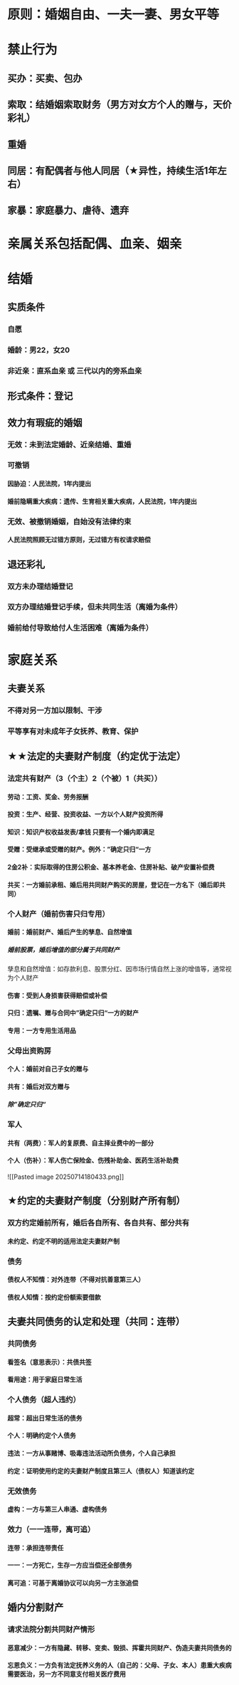 # 原则：婚姻自由、一夫一妻、男女平等
# 禁止行为
## 买办：买卖、包办
## 索取：结婚姻索取财务（男方对女方个人的赠与，天价彩礼）
## 重婚
## 同居：有配偶者与他人同居（★异性，持续生活1年左右）
## 家暴：家庭暴力、虐待、遗弃
# 亲属关系包括配偶、血亲、姻亲
# 结婚
## 实质条件
### 自愿
### 婚龄：男22，女20
### 非近亲：直系血亲 或 三代以内的旁系血亲
## 形式条件：登记
## 效力有瑕疵的婚姻
### 无效：未到法定婚龄、近亲结婚、重婚
### 可撤销
#### 因胁迫：人民法院，1年内提出
#### 婚前隐瞒重大疾病：遗传、生育相关重大疾病，人民法院，1年内提出
### 无效、被撤销婚姻，自始没有法律约束
#### 人民法院照顾无过错方原则，无过错方有权请求赔偿
## 退还彩礼
### 双方未办理结婚登记
### 双方办理结婚登记手续，但未共同生活（离婚为条件）
### 婚前给付导致给付人生活困难（离婚为条件）
# 家庭关系
## 夫妻关系
### 不得对另一方加以限制、干涉
### 平等享有对未成年子女抚养、教育、保护
## ★★法定的夫妻财产制度（约定优于法定）
### 法定共有财产（3（个主）2（个被）1（共买））
#### 劳动：工资、奖金、劳务报酬
#### 投资：生产、经营、投资收益、一方以个人财产投资所得
#### 知识：知识产权收益发表/拿钱 只要有一个婚内即满足
#### 受赠：受继承或受赠的财产。例外：”确定只归“一方
#### 2金2补：实际取得的住房公积金、基本养老金、住房补贴、破产安置补偿费
#### 共买：一方婚前承租、婚后用共同财产购买的房屋，登记在一方名下（婚后即共同）

### 个人财产（婚前伤害只归专用）
#### 婚前：婚前财产、婚后产生的孳息、自然增值
##### 婚前股票，婚后增值的部分属于共同财产
孳息和自然增值​：如存款利息、股票分红、因市场行情自然上涨的增值等，通常视为个人财产
#### 伤害：受到人身损害获得赔偿或补偿
#### 只归：遗嘱、赠与合同中”确定只归“一方的财产
#### 专用：一方专用生活用品
### 父母出资购房
#### 个人：婚前对自己子女的赠与
#### 共有：婚后对双方赠与
##### 除”确定只归“
### 军人
#### 共有（两费）：军人的复原费、自主择业费中的一部分
#### 个人（伤补）：军人伤亡保险金、伤残补助金、医药生活补助费
![[Pasted image 20250714180433.png]]

## ★约定的夫妻财产制度（分别财产所有制）
### 双方约定婚前所有，婚后各自所有、各自共有、部分共有
#### 未约定、约定不明的适用法定夫妻财产制
### 债务
#### 债权人不知情：对外连带（不得对抗善意第三人）
#### 债权人知情：按约定份额索要借款


## 夫妻共同债务的认定和处理（共同：连带）
### 共同债务
#### 看签名（意思表示）：共债共签
#### 看用途：用于家庭日常生活
### 个人债务（超人违约）
#### 超常：超出日常生活的债务
#### 个人：明确约定个人债务
#### 违法：一方从事赌博、吸毒违法活动所负债务，个人自己承担
#### 约定：证明使用约定的夫妻财产制度且第三人（债权人）知道该约定
### 无效债务
#### 虚构：一方与第三人串通、虚构债务
### 效力（一一连带，离可追）
#### 连带：承担连带责任
#### 一一：一方死亡，生存一方应当偿还全部债务
#### 离可追：可基于离婚协议可以向另一方主张追偿
## 婚内分割财产
### 请求法院分割共同财产情形
#### 恶意减少：一方有隐藏、转移、变卖、毁损、挥霍共同财产、伪造夫妻共同债务的
#### 忘恩负义：一方负有法定抚养义务的人（自己的：父母、子女、本人）患重大疾病需要医治，另一方不同意支付相关医疗费用